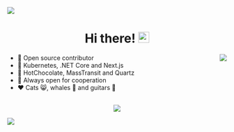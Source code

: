 <p align="center">

![](https://avatars1.githubusercontent.com/u/22766122?s=400&u=435596cf5a488e23a2cdbf3e2f62d6fa4b4182a2&v=4)

</p>

<div align="center">
   <h1>Hi there! <img src="https://media.giphy.com/media/hvRJCLFzcasrR4ia7z/giphy.gif" width="25px"></h1>
</div>

<img align="right" src="https://github-readme-stats.vercel.app/api?username=MonkSoul&count_private=true&show_icons=true&hide_title=true&hide=stars" />

- 🚢 Open source contributor
- 🚀 Kubernetes, .NET Core and Next.js
- 👑 HotChocolate, MassTransit and Quartz
- 🤝 Always open for cooperation
- ❤️ Cats 😸, whales 🐳 and guitars 🎸

<br>

<div align="center">
   <img src="https://github-profile-trophy.vercel.app/?username=MonkSoul&theme=flat&no-frame=true&margin-w=30" />
</div>

<!-- It is https://yhype.me/ views count tracker, please remove it or use your own -->
![](https://hit.yhype.me/github/profile?user_id=22766122)
